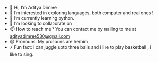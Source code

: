 - 👋 Hi, I’m Aditya Dimree 
- 👀 I’m interested in exploring languages, both computer and real ones !
- 🌱 I’m currently learning python.
- 💞️ I’m looking to collaborate on 
- 📫 How to reach me ? You can contact me by mailing to me at adityadimree530@gmail.com
- 😄 Pronouns: My pronouns are he/him
- ⚡ Fun fact: I can juggle upto three balls and i like to play basketball , i like to sing.

<!---
adityadimree/adityadimree is a ✨ special ✨ repository because its `README.md` (this file) appears on your GitHub profile.
You can click the Preview link to take a look at your changes.
--->
